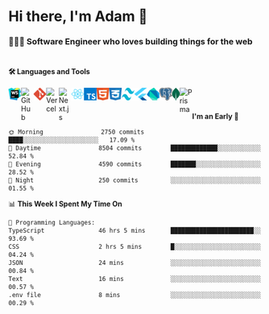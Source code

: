 # Hi there, I'm Adam 👋

### 🧑🏻‍💻 Software Engineer who loves building things for the web <br/> <br/>

#### 🛠️ Languages and Tools 

[webstorm-link]: https://www.jetbrains.com/webstorm/
[github-link]: https://github.com/
[git-link]: https://git-scm.com/
[next.js-link]: https://nextjs.org/
[react.js-link]: https://react.dev/
[typescript-link]: https://www.typescriptlang.org/
[tailwind-link]: https://tailwindcss.com/
[html-link]: https://html.com/
[css-link]: https://developer.mozilla.org/en-US/docs/Web/CSS
[flutter-link]: https://flutter.dev/
[dart-link]: https://dart.dev/
[postgresql-link]: https://www.postgresql.org/
[mongodb-link]: https://www.mongodb.com/
[prisma-link]: https://www.prisma.io/
[vercel-link]: https://vercel.com/

[<img align="left" alt="Webstorm" width="25px" height="25px" src="/assets/webstorm.svg" />][webstorm-link]
[<img align="left" alt="GitHub" width="25px" src="https://cdn.simpleicons.org/github/0000000/ffffff" />][github-link]
[<img align="left" alt="Git" width="25px" src="/assets/git.svg" />][git-link]
[<img align="left" alt="Vercel" width="25px" src="https://cdn.simpleicons.org/vercel/0000000/ffffff" />][vercel-link]
[<img align="left" alt="Next.js" width="25px" src="https://cdn.simpleicons.org/nextdotjs/0000000/ffffff" />][next.js-link]
[<img align="left" alt="React" width="25px" height="25px" src="/assets/react.svg" />][react.js-link]
[<img align="left" alt="TypeScript" width="25px" height="25px" src="/assets/typescript.svg" />][typescript-link]
[<img align="left" alt="HTML" width="25px" height="25px" src="/assets/html.svg" />][html-link]
[<img align="left" alt="CSS" width="25px" height="25px" src="/assets/css.svg" />][css-link]
[<img align="left" alt="Tailwind" width="25px" height="25px" src="/assets/tailwind.svg" />][tailwind-link]
[<img align="left" alt="Flutter" width="25px" height="25px" src="/assets/flutter.svg" />][flutter-link]
[<img align="left" alt="Dart" width="25px" height="25px" src="/assets/dart.svg" />][dart-link]
[<img align="left" alt="PostgreSQL" width="25px" height="25px" src="/assets/postgresql.svg" />][postgresql-link]
[<img align="left" alt="MongoDB" width="15px" height="25px" src="/assets/mongodb.svg" />][mongodb-link]
[<img align="left" alt="Prisma" width="25px" src="https://cdn.simpleicons.org/prisma/0000000/ffffff" />][prisma-link]

<br/><br/>


<!--START_SECTION:waka-->
**I'm an Early 🐤** 

```text
🌞 Morning                2750 commits        ████░░░░░░░░░░░░░░░░░░░░░   17.09 % 
🌆 Daytime                8504 commits        █████████████░░░░░░░░░░░░   52.84 % 
🌃 Evening                4590 commits        ███████░░░░░░░░░░░░░░░░░░   28.52 % 
🌙 Night                  250 commits         ░░░░░░░░░░░░░░░░░░░░░░░░░   01.55 % 
```


📊 **This Week I Spent My Time On** 

```text
💬 Programming Languages: 
TypeScript               46 hrs 5 mins       ███████████████████████░░   93.69 % 
CSS                      2 hrs 5 mins        █░░░░░░░░░░░░░░░░░░░░░░░░   04.24 % 
JSON                     24 mins             ░░░░░░░░░░░░░░░░░░░░░░░░░   00.84 % 
Text                     16 mins             ░░░░░░░░░░░░░░░░░░░░░░░░░   00.57 % 
.env file                8 mins              ░░░░░░░░░░░░░░░░░░░░░░░░░   00.29 % 
```


<!--END_SECTION:waka-->
